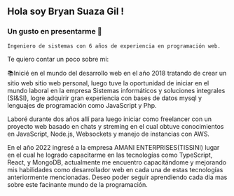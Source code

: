 ## Hola soy Bryan Suaza Gil ! 

### Un gusto en presentarme 👋
```
Ingeniero de sistemas con 6 años de experiencia en programación web.
```

Te quiero contar un poco sobre mi:

📚Inicié en el mundo del desarrollo web en el año 2018 tratando de crear un sitio web sitio web personal, luego tuve la oportunidad de iniciar en el mundo laboral en la empresa Sistemas informáticos y soluciones integrales (SI&SI), logre adquirir gran experiencia con bases de datos mysql
y lenguajes de programación como JavaScript y Php. 

Laboré durante dos años allí para luego iniciar como freelancer con un proyecto web basado en chats y streming en el cual obtuve conocimientos en JavaScript, Node.js, Websockets y manejo de instancias con AWS. 

En el año 2022 ingresé a la empresa AMANI ENTERPRISES(TISSINI) lugar en el cual he logrado capacitarme en las tecnologías como TypeScript, React, y MongoDB, actualmente me encuentro capacitándome y mejorando mis habilidades como desarrollador web en cada una de estas tecnologías anteriormente mencionadas. Deseo poder seguir aprendiendo cada dia mas sobre este facinante mundo de la programación.
